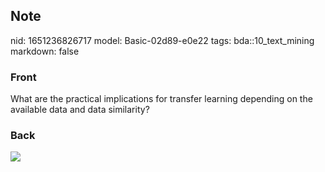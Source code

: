 ## Note
nid: 1651236826717
model: Basic-02d89-e0e22
tags: bda::10_text_mining
markdown: false

### Front
What are the practical implications for transfer learning depending on the available data and data similarity?

### Back
<img src="paste-cde8086e5961c336259c67c9b45930418eaea403.jpg">
